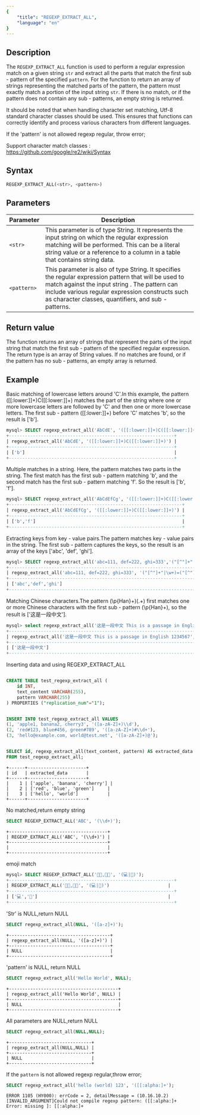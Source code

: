 ```yaml
---
{
    "title": "REGEXP_EXTRACT_ALL",
    "language": "en"
}
---
```


## Description

The `REGEXP_EXTRACT_ALL` function is used to perform a regular expression match on a given string `str` and extract all the parts that match the first sub - pattern of the specified `pattern`. For the function to return an array of strings representing the matched parts of the pattern, the pattern must exactly match a portion of the input string `str`. If there is no match, or if the pattern does not contain any sub - patterns, an empty string is returned.

It should be noted that when handling character set matching, Utf-8 standard character classes should be used.  This ensures that functions can correctly identify and process various characters from different languages.

If the 'pattern' is not allowed regexp regular, throw error;

Support character match classes : https://github.com/google/re2/wiki/Syntax

## Syntax

```sql
REGEXP_EXTRACT_ALL(<str>, <pattern>)
```

## Parameters

| Parameter | Description |
| -- | -- |
| `<str>` | This parameter is of type String. It represents the input string on which the regular expression matching will be performed. This can be a literal string value or a reference to a column in a table that contains string data.|
| `<pattern>` | This parameter is also of type String. It specifies the regular expression pattern that will be used to match against the input string <str>. The pattern can include various regular expression constructs such as character classes, quantifiers, and sub - patterns.|

## Return value

The function returns an array of strings that represent the parts of the input string that match the first sub - pattern of the specified regular expression. The return type is an array of String values. If no matches are found, or if the pattern has no sub - patterns, an empty array is returned.

## Example

Basic matching of lowercase letters around 'C'.In this example, the pattern ([[:lower:]]+)C([[:lower:]]+) matches the part of the string where one or more lowercase letters are followed by 'C' and then one or more lowercase letters. The first sub - pattern ([[:lower:]]+) before 'C' matches 'b', so the result is ['b'].

```sql
mysql> SELECT regexp_extract_all('AbCdE', '([[:lower:]]+)C([[:lower:]]+)');
+--------------------------------------------------------------+
| regexp_extract_all('AbCdE', '([[:lower:]]+)C([[:lower:]]+)') |
+--------------------------------------------------------------+
| ['b']                                                        |
+--------------------------------------------------------------+
```

 Multiple matches in a string. Here, the pattern matches two parts in the string. The first match has the first sub - pattern matching 'b', and the second match has the first sub - pattern matching 'f'. So the result is ['b', 'f'].

```sql
mysql> SELECT regexp_extract_all('AbCdEfCg', '([[:lower:]]+)C([[:lower:]]+)');
+-----------------------------------------------------------------+
| regexp_extract_all('AbCdEfCg', '([[:lower:]]+)C([[:lower:]]+)') |
+-----------------------------------------------------------------+
| ['b','f']                                                       |
+-----------------------------------------------------------------+
```

Extracting keys from key - value pairs.The pattern matches key - value pairs in the string. The first sub - pattern captures the keys, so the result is an array of the keys ['abc', 'def', 'ghi'].

```sql
mysql> SELECT regexp_extract_all('abc=111, def=222, ghi=333','("[^"]+"|\\w+)=("[^"]+"|\\w+)');
+--------------------------------------------------------------------------------+
| regexp_extract_all('abc=111, def=222, ghi=333', '("[^"]+"|\w+)=("[^"]+"|\w+)') |
+--------------------------------------------------------------------------------+
| ['abc','def','ghi']                                                            |
+--------------------------------------------------------------------------------+
```
Matching Chinese characters.The pattern (\p{Han}+)(.+) first matches one or more Chinese characters with the first sub - pattern (\p{Han}+), so the result is ['这是一段中文'].

```sql
mysql> select regexp_extract_all('这是一段中文 This is a passage in English 1234567', '(\\p{Han}+)(.+)');
+------------------------------------------------------------------------------------------------+
| regexp_extract_all('这是一段中文 This is a passage in English 1234567', '(\p{Han}+)(.+)')       |
+------------------------------------------------------------------------------------------------+
| ['这是一段中文']                                                                               |
+------------------------------------------------------------------------------------------------+
```

Inserting data and using REGEXP_EXTRACT_ALL

```sql

CREATE TABLE test_regexp_extract_all (
    id INT,
    text_content VARCHAR(255),
    pattern VARCHAR(255)
) PROPERTIES ("replication_num"="1");


INSERT INTO test_regexp_extract_all VALUES
(1, 'apple1, banana2, cherry3', '([a-zA-Z]+)\\d'),
(2, 'red#123, blue#456, green#789', '([a-zA-Z]+)#\\d+'),
(3, 'hello@example.com, world@test.net', '([a-zA-Z]+)@');


SELECT id, regexp_extract_all(text_content, pattern) AS extracted_data
FROM test_regexp_extract_all;
```
```text
+------+----------------------+
| id   | extracted_data       |
+------+----------------------+
|    1 | ['apple', 'banana', 'cherry'] |
|    2 | ['red', 'blue', 'green']     |
|    3 | ['hello', 'world']           |
+------+----------------------+
```

No matched,return empty string

```sql
SELECT REGEXP_EXTRACT_ALL('ABC', '(\\d+)');
```
```text
+-------------------------------------+
| REGEXP_EXTRACT_ALL('ABC', '(\\d+)') |
+-------------------------------------+
|                                     |
+-------------------------------------+
```


emoji match
```sql
mysql> SELECT REGEXP_EXTRACT_ALL('👩‍💻,👨‍🚀', '(💻|🚀)');
+--------------------------------------------------------------+
| REGEXP_EXTRACT_ALL('👩‍💻,👨‍🚀', '(💻|🚀)')                      |
+--------------------------------------------------------------+
| ['💻','🚀']                                                 |
+--------------------------------------------------------------+
```


'Str' is NULL,return NULL

```sql
SELECT regexp_extract_all(NULL, '([a-z]+)');
```

```text
+--------------------------------------+
| regexp_extract_all(NULL, '([a-z]+)') |
+--------------------------------------+
| NULL                                 |
+--------------------------------------+
```

'pattern' is NULL, return NULL

```sql
SELECT regexp_extract_all('Hello World', NULL);
```

```text
+-----------------------------------------+
| regexp_extract_all('Hello World', NULL) |
+-----------------------------------------+
| NULL                                    |
+-----------------------------------------+
```

All parameters are NULL,return NULL

```sql
SELECT regexp_extract_all(NULL,NULL);
```

```text
+-------------------------------+
| regexp_extract_all(NULL,NULL) |
+-------------------------------+
| NULL                          |
+-------------------------------+
```

If the `pattern` is not allowed regexp regular,throw error;

```sql
SELECT regexp_extract_all('hello (world) 123', '([[:alpha:]+');
```

```text
ERROR 1105 (HY000): errCode = 2, detailMessage = (10.16.10.2)[INVALID_ARGUMENT]Could not compile regexp pattern: ([[:alpha:]+
Error: missing ]: [[:alpha:]+
```